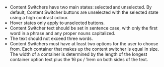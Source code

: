 * Content Switchers have two main states: selected and unselected. By default, Content Switcher buttons are unselected with the selected state using a high contrast colour. 
* Hover states only apply to unselected buttons. 
* Content Switcher text should be set in sentence case, with only the first word in a phrase and any proper nouns capitalized.  
* The text should not exceed three words. 
* Content Switchers must have at least two options for the user to choose from. Each container that makes up the content switcher is equal in size. The width of a container is determined by the length of the longest container option text plus the 16 px / 1rem on both sides of the text.